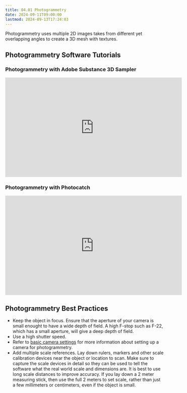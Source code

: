 ```yaml
---
title: 04.01 Photogrammetry
date: 2024-09-11T09:00:00
lastmod: 2024-09-13T17:24:03
---
```


Photogrammetry uses multiple 2D images takes from different yet overlapping angles to create a 3D mesh with textures.

## Photogrammetry Software Tutorials

<div class="video-grid">

<div class="video-card">

### Photogrammetry with Adobe Substance 3D Sampler

<div class="iframe-16-9-container">
<iframe class="youTubeIframe" width="560" height="315" src="https://www.youtube.com/embed/wUA6qzFK_FU?rel=0" title="YouTube video player" frameborder="0" allow="accelerometer; autoplay; clipboard-write; encrypted-media; gyroscope; picture-in-picture; web-share" referrerpolicy="strict-origin-when-cross-origin" allowfullscreen></iframe>
</div>
</div>

<div class="video-card">

### Photogrammetry with Photocatch

<div class="iframe-16-9-container">
<iframe class="youTubeIframe" width="560" height="315" src="https://www.youtube.com/embed/yMqH0GskhgY?rel=0" title="YouTube video player" frameborder="0" allow="accelerometer; autoplay; clipboard-write; encrypted-media; gyroscope; picture-in-picture; web-share" referrerpolicy="strict-origin-when-cross-origin" allowfullscreen></iframe>
</div>
</div>

</div>

## Photogrammetry Best Practices

- Keep the object in focus. Ensure that the aperture of your camera is small enought to have a wide depth of field. A high F-stop such as F-22, which has a small aperture, will give a deep depth of field.
- Use a high shutter speed.
- Refer to [basic camera settings](../../../../photography/basic-camera-settings.md) for more information about setting up a camera for photogrammetry.
- Add multiple scale references. Lay down rulers, markers and other scale calibration devices near the object or location to scan. Make sure to capture the scale devices in detail so they can be used to tell the software what the real world scale and dimensions are. It is best to use long scale distances to improve accuracy. If you lay down a 2 meter measuring stick, then use the full 2 meters to set scale, rather than just a few millimeters or centimeters, even if the object is small.
